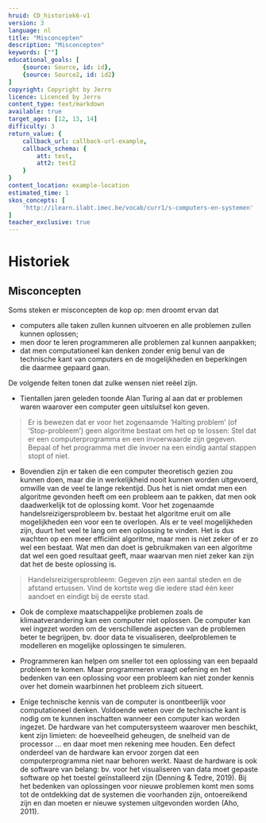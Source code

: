 ```yaml
---
hruid: CD_historiek6-v1
version: 3
language: nl
title: "Misconcepten"
description: "Misconcepten"
keywords: [""]
educational_goals: [
    {source: Source, id: id}, 
    {source: Source2, id: id2}
]
copyright: Copyright by Jerro
licence: Licenced by Jerro
content_type: text/markdown
available: true
target_ages: [12, 13, 14]
difficulty: 3
return_value: {
    callback_url: callback-url-example,
    callback_schema: {
        att: test,
        att2: test2
    }
}
content_location: example-location
estimated_time: 1
skos_concepts: [
    'http://ilearn.ilabt.imec.be/vocab/curr1/s-computers-en-systemen'
]
teacher_exclusive: true
---
```


# Historiek

## Misconcepten
Soms steken er misconcepten de kop op: men droomt ervan dat 
* computers alle taken zullen kunnen uitvoeren en alle problemen zullen kunnen oplossen; 
* men door te leren programmeren alle problemen zal kunnen aanpakken; 
* dat men computationeel kan denken zonder enig benul van de technische kant van computers en de mogelijkheden en beperkingen die daarmee gepaard gaan. 

De volgende feiten tonen dat zulke wensen niet reëel zijn. 
* Tientallen jaren geleden toonde Alan Turing al aan dat er problemen waren waarover een computer geen uitsluitsel kon geven. 

> Er is bewezen dat er voor het zogenaamde ‘Halting problem’ (of ‘Stop-probleem’) geen algoritme bestaat om het op te lossen: Stel dat er een computerprogramma en een invoerwaarde zijn gegeven. Bepaal of het programma met die invoer na een eindig aantal stappen stopt of niet. 

* Bovendien zijn er taken die een computer theoretisch gezien zou kunnen doen, maar die in werkelijkheid nooit kunnen worden uitgevoerd, omwille van de veel te lange rekentijd. Dus het is niet omdat men een algoritme gevonden heeft om een probleem aan te pakken, dat men ook daadwerkelijk tot de oplossing komt. Voor het zogenaamde handelsreizigersprobleem bv. bestaat het algoritme eruit om alle mogelijkheden een voor een te overlopen. Als er te veel mogelijkheden  zijn, duurt het veel te lang om een oplossing te vinden. Het is dus wachten op een meer efficiënt algoritme, maar men is niet zeker of er zo wel een bestaat. Wat men dan doet is gebruikmaken van een algoritme dat wel een goed resultaat geeft, maar waarvan men niet zeker kan zijn dat het de beste oplossing is. 

> Handelsreizigersprobleem: Gegeven zijn een aantal steden en de afstand ertussen. Vind de kortste weg die iedere stad één keer aandoet en eindigt bij de eerste stad. 

* Ook de complexe maatschappelijke problemen zoals de klimaatverandering kan een computer niet oplossen. De computer kan wel ingezet worden om de verschillende aspecten van de problemen beter te begrijpen, bv. door data te visualiseren, deelproblemen te modelleren en mogelijke oplossingen te simuleren. 

* Programmeren kan helpen om sneller tot een oplossing van een bepaald probleem te komen. Maar programmeren vraagt oefening en het bedenken van een oplossing voor een probleem kan niet zonder kennis over het domein waarbinnen het probleem zich situeert. 

* Enige technische kennis van de computer is onontbeerlijk voor computationeel denken. Voldoende weten over de technische kant is nodig om te kunnen inschatten wanneer een computer kan worden ingezet. De hardware van het computersysteem waarover men beschikt, kent zijn limieten: de hoeveelheid geheugen, de snelheid van de processor ... en daar moet men rekening mee houden. Een defect onderdeel van de hardware kan ervoor zorgen dat een computerprogramma niet naar behoren werkt. Naast de hardware is ook de software van belang: bv. voor het visualiseren van data moet gepaste software op het toestel geïnstalleerd zijn (Denning & Tedre, 2019). Bij het bedenken van oplossingen voor nieuwe problemen komt men soms tot de ontdekking dat de systemen die voorhanden zijn, ontoereikend zijn en dan moeten er nieuwe systemen uitgevonden worden (Aho, 2011).